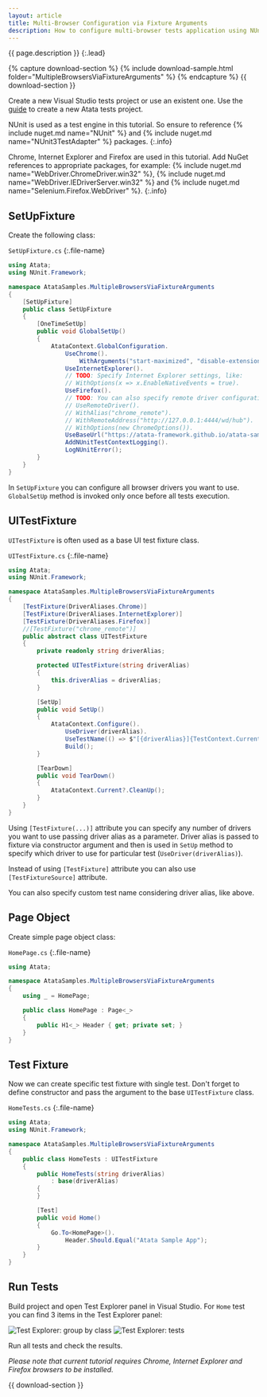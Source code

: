 ```yaml
---
layout: article
title: Multi-Browser Configuration via Fixture Arguments
description: How to configure multi-browser tests application using NUnit fixture arguments.
---
```


{{ page.description }}
{:.lead}

{% capture download-section %}
{% include download-sample.html folder="MultipleBrowsersViaFixtureArguments" %}
{% endcapture %}
{{ download-section }}

Create a new Visual Studio tests project or use an existent one.
Use the [guide](https://atata-framework.github.io/getting-started/#installation) to create a new Atata tests project.

NUnit is used as a test engine in this tutorial. So ensure to reference {% include nuget.md name="NUnit" %} and {% include nuget.md name="NUnit3TestAdapter" %} packages.
{:.info}

Chrome, Internet Explorer and Firefox are used in this tutorial. Add NuGet references to appropriate packages, for example: {% include nuget.md name="WebDriver.ChromeDriver.win32" %}, {% include nuget.md name="WebDriver.IEDriverServer.win32" %} and {% include nuget.md name="Selenium.Firefox.WebDriver" %}.
{:.info}

## SetUpFixture

Create the following class:

`SetUpFixture.cs`
{:.file-name}

```cs
using Atata;
using NUnit.Framework;

namespace AtataSamples.MultipleBrowsersViaFixtureArguments
{
    [SetUpFixture]
    public class SetUpFixture
    {
        [OneTimeSetUp]
        public void GlobalSetUp()
        {
            AtataContext.GlobalConfiguration.
                UseChrome().
                    WithArguments("start-maximized", "disable-extensions").
                UseInternetExplorer().
                // TODO: Specify Internet Explorer settings, like:
                // WithOptions(x => x.EnableNativeEvents = true).
                UseFirefox().
                // TODO: You can also specify remote driver configuration(s):
                // UseRemoteDriver().
                // WithAlias("chrome_remote").
                // WithRemoteAddress("http://127.0.0.1:4444/wd/hub").
                // WithOptions(new ChromeOptions()).
                UseBaseUrl("https://atata-framework.github.io/atata-sample-app/#!/").
                AddNUnitTestContextLogging().
                LogNUnitError();
        }
    }
}
```

In `SetUpFixture` you can configure all browser drivers you want to use. `GlobalSetUp` method is invoked only once before all tests execution.

## UITestFixture

`UITestFixture` is often used as a base UI test fixture class.

`UITestFixture.cs`
{:.file-name}

```cs
using Atata;
using NUnit.Framework;

namespace AtataSamples.MultipleBrowsersViaFixtureArguments
{
    [TestFixture(DriverAliases.Chrome)]
    [TestFixture(DriverAliases.InternetExplorer)]
    [TestFixture(DriverAliases.Firefox)]
    //[TestFixture("chrome_remote")]
    public abstract class UITestFixture
    {
        private readonly string driverAlias;

        protected UITestFixture(string driverAlias)
        {
            this.driverAlias = driverAlias;
        }

        [SetUp]
        public void SetUp()
        {
            AtataContext.Configure().
                UseDriver(driverAlias).
                UseTestName(() => $"[{driverAlias}]{TestContext.CurrentContext.Test.Name}").
                Build();
        }

        [TearDown]
        public void TearDown()
        {
            AtataContext.Current?.CleanUp();
        }
    }
}
```

Using `[TestFixture(...)]` attribute you can specify any number of drivers you want to use passing driver alias as a parameter.
Driver alias is passed to fixture via constructor argument and then is used in `SetUp` method to specify which driver to use for particular test (`UseDriver(driverAlias)`).

Instead of using `[TestFixture]` attribute you can also use `[TestFixtureSource]` attribute.

You can also specify custom test name considering driver alias, like above.

## Page Object

Create simple page object class:

`HomePage.cs`
{:.file-name}

```cs
using Atata;

namespace AtataSamples.MultipleBrowsersViaFixtureArguments
{
    using _ = HomePage;

    public class HomePage : Page<_>
    {
        public H1<_> Header { get; private set; }
    }
}
```

## Test Fixture

Now we can create specific test fixture with single test. Don't forget to define constructor and pass the argument to the base `UITestFixture` class.

`HomeTests.cs`
{:.file-name}

```cs
using Atata;
using NUnit.Framework;

namespace AtataSamples.MultipleBrowsersViaFixtureArguments
{
    public class HomeTests : UITestFixture
    {
        public HomeTests(string driverAlias)
            : base(driverAlias)
        {
        }

        [Test]
        public void Home()
        {
            Go.To<HomePage>().
                Header.Should.Equal("Atata Sample App");
        }
    }
}
```

## Run Tests

Build project and open Test Explorer panel in Visual Studio. For `Home` test you can find 3 items in the Test Explorer panel:

![Test Explorer: group by class](test-explorer-group-by-class.png)
![Test Explorer: tests](test-explorer-tests.png)

Run all tests and check the results.

*Please note that current tutorial requires Chrome, Internet Explorer and Firefox browsers to be installed.*

{{ download-section }}